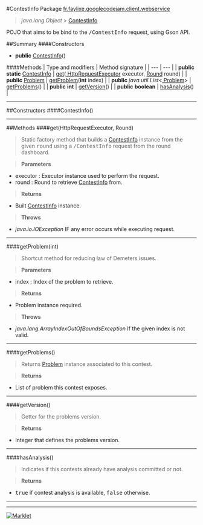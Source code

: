 #ContestInfo
Package <a href="README.md"> fr.faylixe.googlecodejam.client.webservice</a><br>

> *java.lang.Object* > <a href="ContestInfo.md"> ContestInfo</a>

<p>POJO that aims to be bind to the <tt>/ContestInfo</tt>
 request, using Gson API.</p>

##Summary
####Constructors
* **public** <a href="#contestinfo"> ContestInfo</a>()

####Methods
| Type and modifiers | Method signature |
| --- | --- |
| **public static** <a href="ContestInfo.md"> ContestInfo</a> | <a href="#gethttprequestexecutor-round"> get</a>(<a href="../executor/HttpRequestExecutor.md"> HttpRequestExecutor</a> executor, <a href="../Round.md"> Round</a> round) |
| **public** <a href="Problem.md"> Problem</a> | <a href="#getproblemint"> getProblem</a>(**int** index) |
| **public** *java.util.List*<<a href="Problem.md"> Problem</a>> | <a href="#getproblems"> getProblems</a>() |
| **public** **int** | <a href="#getversion"> getVersion</a>() |
| **public** **boolean** | <a href="#hasanalysis"> hasAnalysis</a>() |

---


##Constructors
####ContestInfo()
> 


---


##Methods
####get(HttpRequestExecutor, Round)
> Static factory method that builds a <a href="ContestInfo.md"> ContestInfo</a> instance
 from the given <tt>round</tt> using a <tt>/ContestInfo</tt>
 request from the round dashboard.

> **Parameters**
* executor : Executor instance used to perform the request.
* round : Round to retrieve <a href="ContestInfo.md"> ContestInfo</a> from.

> **Returns**
* Built <a href="ContestInfo.md"> ContestInfo</a> instance.

> **Throws**
* *java.io.IOException* IF any error occurs while executing request.


---

####getProblem(int)
> Shortcut method for reducing law of Demeters issues.

> **Parameters**
* index : Index of the problem to retrieve.

> **Returns**
* Problem instance required.

> **Throws**
* *java.lang.ArrayIndexOutOfBoundsException* If the given index is not valid.


---

####getProblems()
> Returns <a href="Problem.md"> Problem</a> instance associated
 to this contest.

> **Returns**
* List of problem this contest exposes.


---

####getVersion()
> Getter for the problems version.

> **Returns**
* Integer that defines the problems version.


---

####hasAnalysis()
> Indicates if this contests already have
 analysis committed or not.

> **Returns**
* <tt>true</tt> if contest analysis is available, <tt>false</tt> otherwise.


---

---

[![Marklet](https://img.shields.io/badge/Generated%20by-Marklet-green.svg)](https://github.com/Faylixe/marklet)
